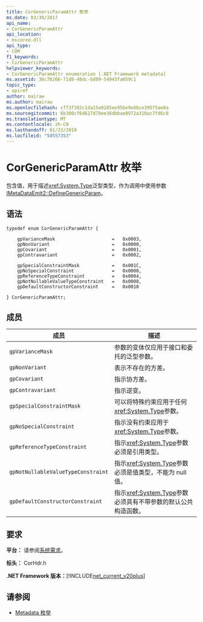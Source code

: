 ```yaml
---
title: CorGenericParamAttr 枚举
ms.date: 03/30/2017
api_name:
- CorGenericParamAttr
api_location:
- mscoree.dll
api_type:
- COM
f1_keywords:
- CorGenericParamAttr
helpviewer_keywords:
- CorGenericParamAttr enumeration [.NET Framework metadata]
ms.assetid: 36c76266-71d8-48dc-bd89-54943fa659c1
topic_type:
- apiref
author: mairaw
ms.author: mairaw
ms.openlocfilehash: cf73f382c1da15e0285ee95be9e8bce39575ae0a
ms.sourcegitcommit: 6b308cf6d627d78ee36dbbae8972a310ac7fd6c8
ms.translationtype: MT
ms.contentlocale: zh-CN
ms.lasthandoff: 01/23/2019
ms.locfileid: "54557353"
---
```

# <a name="corgenericparamattr-enumeration"></a>CorGenericParamAttr 枚举
包含值，用于描述<xref:System.Type>泛型类型，作为调用中使用参数[IMetaDataEmit2::DefineGenericParam](../../../../docs/framework/unmanaged-api/metadata/imetadataemit2-definegenericparam-method.md)。  
  
## <a name="syntax"></a>语法  
  
```  
typedef enum CorGenericParamAttr {  
  
    gpVarianceMask                     =   0x0003,  
    gpNonVariant                       =   0x0000,   
    gpCovariant                        =   0x0001,  
    gpContravariant                    =   0x0002,  
  
    gpSpecialConstraintMask            =   0x001C,  
    gpNoSpecialConstraint              =   0x0000,  
    gpReferenceTypeConstraint          =   0x0004,   
    gpNotNullableValueTypeConstraint   =   0x0008,  
    gpDefaultConstructorConstraint     =   0x0010  
  
} CorGenericParamAttr;  
```  
  
## <a name="members"></a>成员  
  
|成员|描述|  
|------------|-----------------|  
|`gpVarianceMask`|参数的变体仅应用于接口和委托的泛型参数。|  
|`gpNonVariant`|表示不存在的方差。|  
|`gpCovariant`|指示协方差。|  
|`gpContravariant`|指示逆变。|  
|`gpSpecialConstraintMask`|可以将特殊约束应用于任何<xref:System.Type>参数。|  
|`gpNoSpecialConstraint`|指示没有约束应用于<xref:System.Type>参数。|  
|`gpReferenceTypeConstraint`|指示<xref:System.Type>参数必须是引用类型。|  
|`gpNotNullableValueTypeConstraint`|指示<xref:System.Type>参数必须是值类型，不能为 null 值。|  
|`gpDefaultConstructorConstraint`|指示<xref:System.Type>参数必须具有不带参数的默认公共构造函数。|  
  
## <a name="requirements"></a>要求  
 **平台：** 请参阅[系统需求](../../../../docs/framework/get-started/system-requirements.md)。  
  
 **标头：** CorHdr.h  
  
 **.NET Framework 版本：**[!INCLUDE[net_current_v20plus](../../../../includes/net-current-v20plus-md.md)]  
  
## <a name="see-also"></a>请参阅
- [Metadata 枚举](../../../../docs/framework/unmanaged-api/metadata/metadata-enumerations.md)
